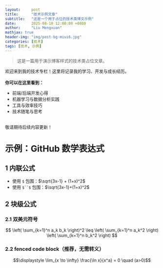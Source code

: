 ```yaml
---
layout:     post
title:      "技术示例文章"
subtitle:   "这是一个用于占位的技术类博文示例"
date:       2025-08-10 12:00:00 +0800
author:     "Liu Mengxuan"
mathjax: true
header-img: "img/post-bg-miui6.jpg"
categories: [技术]
tags: [技术, 示例]
---
```


> 这是一篇用于演示博客样式的技术类占位文章。

<p>欢迎来到我的技术专栏！这里将记录我的学习、开发与成长经历。
<br>
<br><b>你可以在这里看到：</b>
<ul>
  <li>前端/后端开发心得</li>
  <li>机器学习与数据分析实践</li>
  <li>工具与效率技巧</li>
  <li>技术随笔与思考</li>
</ul>
<br>敬请期待后续内容更新！</p>

# 示例：GitHub 数学表达式

## 1 内联公式

- 使用 `$` 包围：$\sqrt{3x-1} + (1+x)^2$  
- 使用 `$``$` 包围：$`\sqrt{3x-1}+(1+x)^2`$

## 2 块级公式

### 2.1 双美元符号

$$
\left( \sum_{k=1}^n a_k b_k \right)^2 
\leq \left( \sum_{k=1}^n a_k^2 \right) \left( \sum_{k=1}^n b_k^2 \right)
$$

### 2.2 fenced code block（推荐，无需转义）

```math
\displaystyle
\lim_{x \to \infty} \frac{\ln x}{x^a} = 0 \quad (a>0)
```
